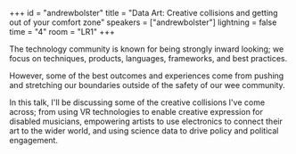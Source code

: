 +++
id = "andrewbolster"
title = "Data Art: Creative collisions and getting out of your comfort zone"
speakers = ["andrewbolster"]
lightning = false
time = "4"
room = "LR1"
+++

The technology community is known for being strongly inward looking; we focus on techniques, products, languages, frameworks, and best practices. 

However, some of the best outcomes and experiences come from pushing and stretching our boundaries outside of the safety of our wee community. 

In this talk, I'll be discussing some of the creative collisions I've come across; from using VR technologies to enable creative expression for disabled musicians, empowering artists to use electronics to connect their art to the wider world, and using science data to drive policy and political engagement.